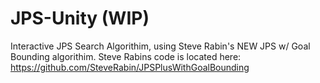 # JPS-Unity (WIP)
Interactive JPS Search Algorithim, using Steve Rabin's NEW JPS w/ Goal Bounding algorithim.
Steve Rabins code is located here: https://github.com/SteveRabin/JPSPlusWithGoalBounding

